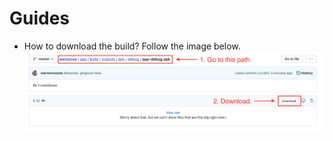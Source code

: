 # Guides
- How to download the build? Follow the image below. ![enter image description here](https://raw.githubusercontent.com/warrenrezane/werescue/master/Guide/Instructions.png)